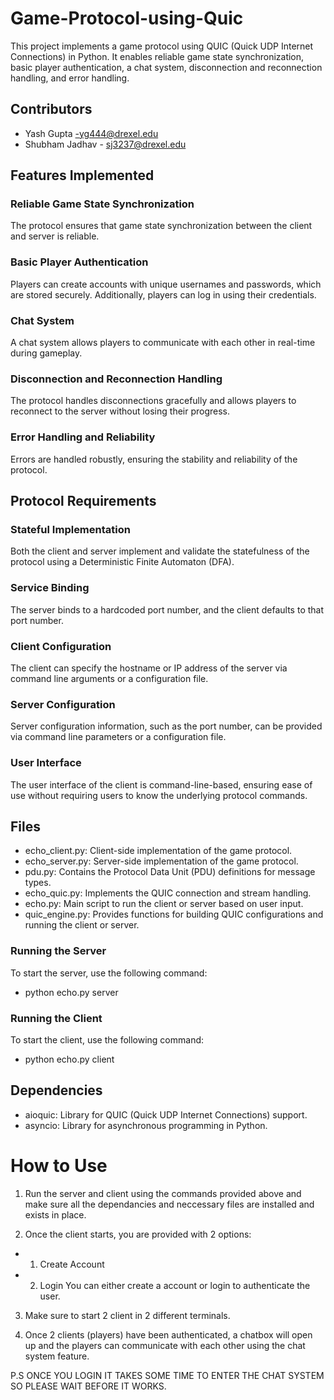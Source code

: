 # Game-Protocol-using-Quic

This project implements a game protocol using QUIC (Quick UDP Internet Connections) in Python. It enables reliable game state synchronization, basic player authentication, a chat system, disconnection and reconnection handling, and error handling.

## Contributors

- Yash Gupta -yg444@drexel.edu
- Shubham Jadhav - sj3237@drexel.edu

## Features Implemented

### Reliable Game State Synchronization
The protocol ensures that game state synchronization between the client and server is reliable.

### Basic Player Authentication
Players can create accounts with unique usernames and passwords, which are stored securely. Additionally, players can log in using their credentials.

### Chat System
A chat system allows players to communicate with each other in real-time during gameplay.

### Disconnection and Reconnection Handling
The protocol handles disconnections gracefully and allows players to reconnect to the server without losing their progress.

### Error Handling and Reliability
Errors are handled robustly, ensuring the stability and reliability of the protocol.

## Protocol Requirements

### Stateful Implementation
Both the client and server implement and validate the statefulness of the protocol using a Deterministic Finite Automaton (DFA).

### Service Binding
The server binds to a hardcoded port number, and the client defaults to that port number.

### Client Configuration
The client can specify the hostname or IP address of the server via command line arguments or a configuration file.

### Server Configuration
Server configuration information, such as the port number, can be provided via command line parameters or a configuration file.

### User Interface
The user interface of the client is command-line-based, ensuring ease of use without requiring users to know the underlying protocol commands.

## Files

- echo_client.py: Client-side implementation of the game protocol.
- echo_server.py: Server-side implementation of the game protocol.
- pdu.py: Contains the Protocol Data Unit (PDU) definitions for message types.
- echo_quic.py: Implements the QUIC connection and stream handling.
- echo.py: Main script to run the client or server based on user input.
- quic_engine.py: Provides functions for building QUIC configurations and running the client or server.

### Running the Server

To start the server, use the following command:

- python echo.py server

### Running the Client

To start the client, use the following command:

- python echo.py client


## Dependencies

- aioquic: Library for QUIC (Quick UDP Internet Connections) support.
- asyncio: Library for asynchronous programming in Python.

# How to Use

1. Run the server and client using the commands provided above and make sure all the dependancies and neccessary files are installed and exists in place.

2. Once the client starts, you are provided with 2 options:
- 1. Create Account
- 2. Login
You can either create a account or login to authenticate the user.

3. Make sure to start 2 client in 2 different terminals.

4. Once 2 clients (players) have been authenticated, a chatbox will open up and the players can communicate with each other using the chat system feature.

P.S ONCE YOU LOGIN IT TAKES SOME TIME TO ENTER THE CHAT SYSTEM SO PLEASE WAIT BEFORE IT WORKS.
